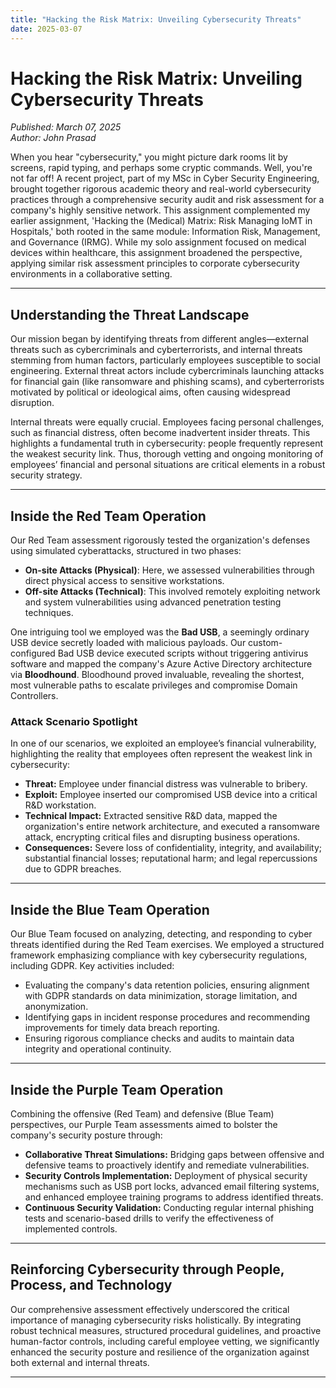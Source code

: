 ```yaml
---
title: "Hacking the Risk Matrix: Unveiling Cybersecurity Threats"
date: 2025-03-07
---
```


# Hacking the Risk Matrix: Unveiling Cybersecurity Threats
*Published: March 07, 2025*  
*Author: John Prasad* 


When you hear "cybersecurity," you might picture dark rooms lit by screens, rapid typing, and perhaps some cryptic commands. Well, you're not far off! A recent project, part of my MSc in Cyber Security Engineering, brought together rigorous academic theory and real-world cybersecurity practices through a comprehensive security audit and risk assessment for a company's highly sensitive network. This assignment complemented my earlier assignment, 'Hacking the (Medical) Matrix: Risk Managing IoMT in Hospitals,' both rooted in the same module: Information Risk, Management, and Governance (IRMG). While my solo assignment focused on medical devices within healthcare, this assignment broadened the perspective, applying similar risk assessment principles to corporate cybersecurity environments in a collaborative setting.

---

## Understanding the Threat Landscape

Our mission began by identifying threats from different angles—external threats such as cybercriminals and cyberterrorists, and internal threats stemming from human factors, particularly employees susceptible to social engineering. External threat actors include cybercriminals launching attacks for financial gain (like ransomware and phishing scams), and cyberterrorists motivated by political or ideological aims, often causing widespread disruption.

Internal threats were equally crucial. Employees facing personal challenges, such as financial distress, often become inadvertent insider threats. This highlights a fundamental truth in cybersecurity: people frequently represent the weakest security link. Thus, thorough vetting and ongoing monitoring of employees’ financial and personal situations are critical elements in a robust security strategy.

---

## Inside the Red Team Operation

Our Red Team assessment rigorously tested the organization's defenses using simulated cyberattacks, structured in two phases:

- **On-site Attacks (Physical)**: Here, we assessed vulnerabilities through direct physical access to sensitive workstations.
- **Off-site Attacks (Technical)**: This involved remotely exploiting network and system vulnerabilities using advanced penetration testing techniques.

One intriguing tool we employed was the **Bad USB**, a seemingly ordinary USB device secretly loaded with malicious payloads. Our custom-configured Bad USB device executed scripts without triggering antivirus software and mapped the company's Azure Active Directory architecture via **Bloodhound**. Bloodhound proved invaluable, revealing the shortest, most vulnerable paths to escalate privileges and compromise Domain Controllers.

### Attack Scenario Spotlight

In one of our scenarios, we exploited an employee’s financial vulnerability, highlighting the reality that employees often represent the weakest link in cybersecurity:
- **Threat:** Employee under financial distress was vulnerable to bribery.
- **Exploit:** Employee inserted our compromised USB device into a critical R&D workstation.
- **Technical Impact:** Extracted sensitive R&D data, mapped the organization's entire network architecture, and executed a ransomware attack, encrypting critical files and disrupting business operations.
- **Consequences:** Severe loss of confidentiality, integrity, and availability; substantial financial losses; reputational harm; and legal repercussions due to GDPR breaches.

---

## Inside the Blue Team Operation

Our Blue Team focused on analyzing, detecting, and responding to cyber threats identified during the Red Team exercises. We employed a structured framework emphasizing compliance with key cybersecurity regulations, including GDPR. Key activities included:

- Evaluating the company's data retention policies, ensuring alignment with GDPR standards on data minimization, storage limitation, and anonymization.
- Identifying gaps in incident response procedures and recommending improvements for timely data breach reporting.
- Ensuring rigorous compliance checks and audits to maintain data integrity and operational continuity.

---

## Inside the Purple Team Operation

Combining the offensive (Red Team) and defensive (Blue Team) perspectives, our Purple Team assessments aimed to bolster the company's security posture through:

- **Collaborative Threat Simulations:** Bridging gaps between offensive and defensive teams to proactively identify and remediate vulnerabilities.
- **Security Controls Implementation:** Deployment of physical security mechanisms such as USB port locks, advanced email filtering systems, and enhanced employee training programs to address identified threats.
- **Continuous Security Validation:** Conducting regular internal phishing tests and scenario-based drills to verify the effectiveness of implemented controls.

---

## Reinforcing Cybersecurity through People, Process, and Technology

Our comprehensive assessment effectively underscored the critical importance of managing cybersecurity risks holistically. By integrating robust technical measures, structured procedural guidelines, and proactive human-factor controls, including careful employee vetting, we significantly enhanced the security posture and resilience of the organization against both external and internal threats.

---
